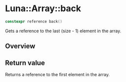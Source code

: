 # Luna::Array::back

```c++
constexpr reference back()
```

Gets a reference to the last (size - 1) element in the array. 

## Overview


## Return value
Returns a reference to the first element in the array. 


